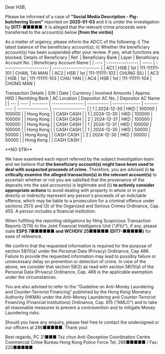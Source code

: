 Dear HSB,

Please be informed of a case of **"Social Media Description - Pig-butchering Scam"** reported on **2025-01-03** and it is under the investigation by **DIT7-■■■■■**. It is alleged that the relevant crime proceeds were transferred to the account(s) below **[from the victim]**

As a matter of urgency, please inform the ADCC of the following:
i) The latest balance of the beneficiary account(s);
ii) Whether the beneficiary account(s) has been suspended after your review. If yes, what functions are blocked;
Details of Beneficiary
| Ref. | Beneficiary Bank | Layer | Beneficiary Account No. | Beneficiary Account Name |
| ---- | ---------------- | ----- | ----------------------- | ------------------------ |
| AC1 | HSB | 1st | 111-111111-101  | CHAN, TAI MAN |
| AC2 | HSB | 1st | 111-111111-102  | CHUNG SIU |
| AC3 | HSB | 1st | 111-111111-103  | CHIU YAN |
| AC4 | HSB | 1st | 111-111111-104 | CHONG MAN |

Transaction Details
| S/N | Date | Currency | Involved Amounts | Approx. HKD | Remitting Bank | AC Location | Depositor AC No. | Depositor AC Name |
| --- | ---- | -------- | ---------------- | ----------- | -------------- | ----------- | ---------------- | ----------------- |
| 1 | 2024-12-30 | HKD | 100000 | 100000 |  | Hong Kong |  | CASH CASH |
| 1 | 2024-12-30 | HKD | 100000 | 100000 |  | Hong Kong |  | CASH CASH |
| 2 | 2024-12-31 | HKD | 100000 | 100000 |  | Hong Kong |  | CASH CASH |
| 1 | 2024-12-31 | HKD | 100000 | 100000 |  | Hong Kong |  | CASH CASH |
| 1 | 2024-12-30 | HKD | 50000 | 50000 |  | Hong Kong |  | CASH CASH |
| 2 | 2024-12-30 | HKD | 50000 | 50000 |  | Hong Kong |  | CASH CASH |

\*\*NO STR\*\*

We have examined each report referred by the subject investigation team and we believe that **the beneficiary account(s) might have been used to deal with suspected proceeds of crime**. Therefore, you are advised (i) **to critically examine the alleged transaction(s) in the relevant account(s)** to ascertain whether or not you are satisfied that the provenance of the deposits into the said account(s) is legitimate and (ii) **to actively consider appropriate actions** to avoid dealing with property in whole or in part directly or indirectly represent any person's proceeds of an indictable offence, which may be liable to a prosecution for a criminal offence under sections 25(1) and (3) of the Organized and Serious Crimes Ordinance, Cap. 455. A person includes a financial institution.

When fulfilling the reporting obligations by filing Suspicious Transaction Reports (STR) to the Joint Financial Intelligence Unit ("JFIU"), if any, please state **ESPS 7■■■■■■ and WCHDIV 25■■■■■ (DIT7-■■■■■)** for ease of reference.

We confirm that the requested information is required for the purpose of section 58(1)(a) under the Personal Data (Privacy) Ordinance, Cap 486. Failure to provide the requested information may lead to possibly failure or unnecessary delay on prevention or detection of crime. In view of the above, we consider that section 58(2) as read with section 58(1)(a) of the Personal Data (Privacy) Ordinance, Cap. 486 is the applicable exemption under the circumstances.

You are also advised to refer to the "Guideline on Anti-Money Laundering and Counter-Terrorist Financing" published by the Hong Kong Monetary Authority (HKMA) under the Anti-Money Laundering and Counter-Terrorist Financing (Financial Institutions) Ordinance, Cap. 615 ("AMLO") and to take all reasonable measures to prevent a contravention and to mitigate Money Laundering risks.

Should you have any enquiry, please feel free to contact the undersigned or our officers at 286■■■■■. Thank you! 

Best regards, 
PC 21■■■ Tsz chun
Anti-Deception Coordination Centre 
Commercial Crime Bureau 
Hong Kong Police Force
Tel: 286■■■■■ / Fax: 220■■■■■